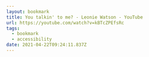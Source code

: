 ```yaml
---
layout: bookmark
title: You talkin' to me? - Leonie Watson - YouTube
url: https://youtube.com/watch?v=kBTcZPEfsRc
tags:
  - bookmark
  - accessibility
date: 2021-04-22T09:24:11.837Z
---
```

 